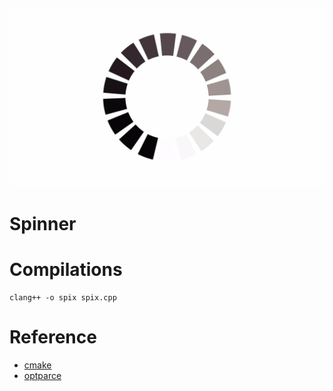 ![alt text](./.img/loading.jpg)
---
# Spinner



# Compilations 
```
clang++ -o spix spix.cpp  
``` 

# Reference 
- [cmake](https://cmake.org/cmake/help/book/mastering-cmake/chapter/Writing%20CMakeLists%20Files.html) 
- [optparce](url)
